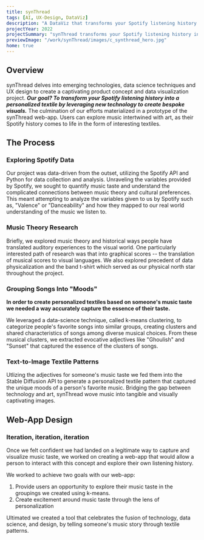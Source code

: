 ```yaml
---
title: synThread
tags: [AI, UX-Design, DataViz]
description: "A DataViz that transforms your Spotify listening history into a personalized textile."
projectYear: 2022
projectSummary: "synThread transforms your Spotify listening history into a personalized textile."
previewImage: "/work/synThread/images/c_synthread_hero.jpg"
home: true
---
```


<div id="results">

## Overview

synThread delves into emerging technologies, data science techniques and UX design to create a captivating product concept and data visualization project. ***Our goal? To transform your Spotify listening history into a personalized textile by leveraging new technology to create bespoke visuals.*** The culmination of our efforts materialized in a prototype of the synThread web-app. Users can explore music intertwined with art, as their Spotify history comes to life in the form of interesting textiles.

</div>

<div id="process">

## The Process

### Exploring Spotify Data

Our project was data-driven from the outset, utilizing the Spotify API and Python for data collection and analysis. Unraveling the variables provided by Spotify, we sought to quantify music taste and understand the complicated connections between music theory and cultural preferences. This meant attempting to analyze the variables given to us by Spotify such as, "Valence" or "Danceability" and how they mapped to our real world understanding of the music we listen to. 

### Music Theory Research

Briefly, we explored music theory and historical ways people have translated auditory experiences to the visual world. One particularly interested path of research was that into graphical scores -- the translation of musical scores to visual languages. We also explored precedent of data physicalization and the band t-shirt which served as our physical north star throughout the project. 

### Grouping Songs Into "Moods"

**In order to create personalized textiles based on someone's music taste we needed a way accurately capture the essence of their taste.**

We leveraged a data-science technique, called k-means clustering, to categorize people's favorite songs into similar groups, creating clusters and shared characteristics of songs among diverse musical choices. From these musical clusters, we extracted evocative adjectives like "Ghoulish" and "Sunset" that captured the essence of the clusters of songs.

### Text-to-Image Textile Patterns

Utlizing the adjectives for someone's music taste we fed them into the Stable Diffusion API to generate a personalized textile pattern that captured the unique moods of a person's favorite music. Bridging the gap between technology and art, synThread wove music into tangible and visually captivating images.

## Web-App Design

### Iteration, iteration, iteration

Once we felt confident we had landed on a legitimate way to capture and visualize music taste, we worked on creating a web-app that would allow a person to interact with this concept and explore their own listening history. 

We worked to achieve two goals with our web-app:
1. Provide users an opportunity to explore their music taste in the groupings we created using k-means. 
2. Create excitement around music taste through the lens of personalization

Ultimated we created a tool that celebrates the fusion of technology, data science, and design, by telling someone's music story through textile patterns.

</div>







